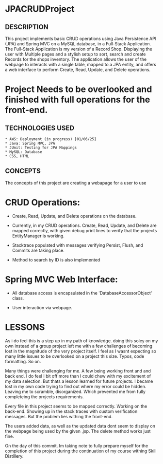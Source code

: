 # JPACRUDProject


## DESCRIPTION
This project implements basic CRUD operations using Java Persistence API (JPA) and Spring MVC on a MySQL database, in a Full-Stack Application. 
The Full-Stack Application is my version of a Record Shop. Displaying the user with Multiple pages and a stylish setup to sort, search and create Records for the shops inventory.
The application allows the user of the webpage to interacts with a single table, mapped to a JPA entity, and offers a web interface to perform Create, Read, Update, and Delete operations.

# Project Needs to be overlooked and finished with full operations for the front-end.

## TECHNOLOGIES USED
 	* AWS: Deployment (in progress) [01/06/25]
 	* Java: Spring MVC, JPA
 	* JUnit: Testing for JPA Mappings
 	* MySQL: Database
 	* CSS, HTML
 
## CONCEPTS
The concepts of this project are creating a webapage for a user to use 

 # CRUD Operations:

  * Create, Read, Update, and Delete operations on the database.

  * Currently, in my CRUD operations. Create, Read, Update, and Delete are mapped correctly, with given debug print lines to verify that the projects EntityManager is working.

  * Stacktrace populated with messages verifying Persist, Flush, and Commits are taking place.

  * Method to search by ID is also implemented

# Spring MVC Web Interface:

 * All database access is encapsulated in the 'DatabaseAccessorObject' class.

  * User interaction via webpage.

# LESSONS
As i do feel this is a step up in my path of knowledge. doing this soley on my own instead of a group project left me with a few challenges of becoming lost in the magnitude of the very project itself. I feel as I wasnt expecting so many little issues to be overlooked on a project this size. Typos, code formatting. So on. 

Many things were challenging for me. A few being working front and and back end. I do feel I bit off more than I could chew with my excitement of my data selection. But thats a lesson learned for future projects. I became lost in my own code trying to find out where my error could be hidden. Leaving me to scramble, disorganized. Which prevented me from fully completeing the projects requirements. 

Every file in this project seems to be mapped correctly. Working on the back-end. Showing up in the stack traces with custom verification messages. But the problem lies withing the front-end.

The users added data, as well as the updated data dont seem to display on the webpage being used by the given .jsp. The delete method works just fine. 

On the day of this commit. Im taking note to fully prepare myself for the completion of this project during the continuation of my course withing Skill Distillery.  